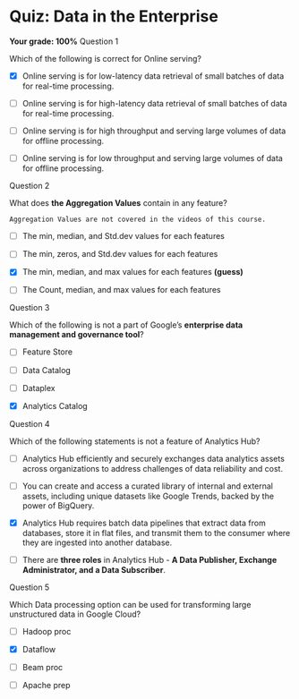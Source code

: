 # Quiz: Data in the Enterprise


**Your grade: 100%**
Question 1

Which of the following is correct for Online serving?


- [x] Online serving is for low-latency data retrieval of small batches of data for real-time processing.

- [ ] Online serving is for high-latency data retrieval of small batches of data for real-time processing.

- [ ] Online serving is for high throughput and serving large volumes of data for offline processing.

- [ ] Online serving is for low throughput and serving large volumes of data for offline processing.


Question 2

What does **the Aggregation Values** contain in any feature?
```
Aggregation Values are not covered in the videos of this course.
```



- [ ] The min, median, and Std.dev values for each features

- [ ] The min, zeros, and Std.dev values for each features

- [x] The min, median, and max values for each features **(guess)**

- [ ] The Count, median, and max values for each features 


Question 3

Which of the following is not a part of Google’s **enterprise data management and governance tool**?


- [ ] Feature Store

- [ ] Data Catalog

- [ ] Dataplex

- [x] Analytics Catalog


Question 4

Which of the following statements is not a feature of Analytics Hub?


- [ ] Analytics Hub efficiently and securely exchanges data analytics assets across organizations to address challenges of data reliability and cost. 

- [ ] You can create and access a curated library of internal and external assets, including unique datasets like Google Trends, backed by the power of BigQuery.

- [x] Analytics Hub requires batch data pipelines that extract data from databases, store it in flat files, and transmit them to the consumer where they are ingested into another database.

- [ ] There are **three roles** in Analytics Hub - **A Data Publisher, Exchange Administrator, and a Data Subscriber**.


Question 5

Which Data processing option can be used for transforming large unstructured data in Google Cloud?


- [ ] Hadoop proc

- [x] Dataflow

- [ ] Beam proc

- [ ] Apache prep
